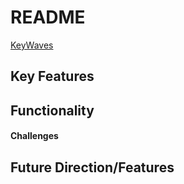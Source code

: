 # README
[KeyWaves](https://tiffanyw-hu.github.io/KeyWaves/)

## Key Features 

## Functionality 
#### Challenges 
## Future Direction/Features 
